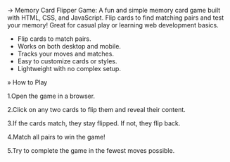 -> Memory Card Flipper Game:
A fun and simple memory card game built with HTML, CSS, and JavaScript. Flip cards to find matching pairs and test your memory! Great for casual play or learning web development basics.
- Flip cards to match pairs.
- Works on both desktop and mobile.
- Tracks your moves and matches.
- Easy to customize cards or styles.
- Lightweight with no complex setup.

» How to Play

1.Open the game in a browser.


2.Click on any two cards to flip them and reveal their content.


3.If the cards match, they stay flipped. If not, they flip back.


4.Match all pairs to win the game!


5.Try to complete the game in the fewest moves possible.

